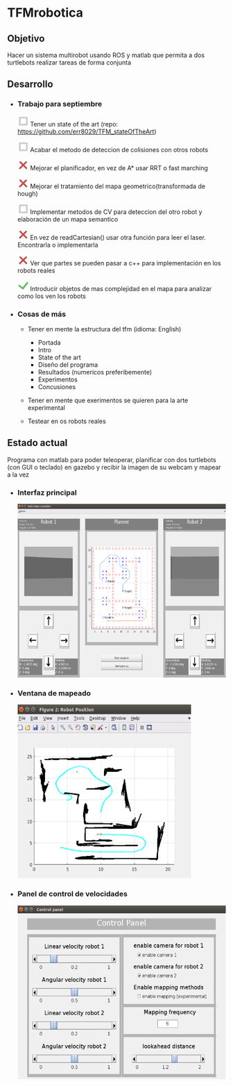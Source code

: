 # TFMrobotica

**<h2>Objetivo</h2>**

Hacer un sistema multirobot usando ROS y matlab que permita a dos turtlebots realizar tareas de forma conjunta

**<h2>Desarrollo</h2>**

- <h3>Trabajo para septiembre</h3>

   <img src="https://github.com/err8029/TFMrobotica/blob/master/img/img_readme/doing.png" alt="alt text" width="25" height="25">  Tener un state of the art (repo: https://github.com/err8029/TFM_stateOfTheArt)

   <img src="https://github.com/err8029/TFMrobotica/blob/master/img/img_readme/doing.png" alt="alt text" width="25" height="25">  Acabar el metodo de deteccion de colisiones con otros robots

   <img src="https://github.com/err8029/TFMrobotica/blob/master/img/img_readme/no.png" alt="alt text" width="25" height="25">  Mejorar el planificador, en vez de A* usar RRT o fast marching

   <img src="https://github.com/err8029/TFMrobotica/blob/master/img/img_readme/no.png" alt="alt text" width="25" height="25">  Mejorar el tratamiento del mapa geometrico(transformada de hough)

   <img src="https://github.com/err8029/TFMrobotica/blob/master/img/img_readme/doing.png" alt="alt text" width="25" height="25">  Implementar metodos de CV para deteccion del otro robot y elaboración de un mapa semantico

   <img src="https://github.com/err8029/TFMrobotica/blob/master/img/img_readme/no.png" alt="alt text" width="25" height="25">  En vez de readCartesian() usar otra función para leer el laser. Encontrarla o implementarla

   <img src="https://github.com/err8029/TFMrobotica/blob/master/img/img_readme/no.png" alt="alt text" width="25" height="25">  Ver que partes se pueden pasar a c++ para implementación en los robots reales

   <img src="https://github.com/err8029/TFMrobotica/blob/master/img/img_readme/yes.png" alt="alt text" width="25" height="25">  Introducir objetos de mas complejidad en el mapa para analizar como los ven los robots

- <h3> Cosas de más </h3>

   - Tener en mente la estructura del tfm (idioma: English)
      - Portada
      - Intro
      - State of the art
      - Diseño del programa
      - Resultados (numericos preferibemente)
      - Experimentos
      - Concusiones
   
   - Tener en mente que exerimentos se quieren para la arte experimental
   
   - Testear en os robots reales

**<h2>Estado actual</h2>**

Programa con matlab para poder teleoperar, planificar con dos turtlebots (con GUI o teclado) en gazebo y recibir la imagen de su webcam y mapear a la vez

- <h3> Interfaz principal </h3>

   <img src="https://github.com/err8029/TFMrobotica/blob/master/img/img_readme/main_GUI.png" alt="alt text" width="600" height="400">

- <h3> Ventana de mapeado </h3>

   <img src="https://github.com/err8029/TFMrobotica/blob/master/img/img_readme/mapping_GUI.png" alt="alt text" width="400" height="400">

- <h3> Panel de control de velocidades </h3>

   <img src="https://github.com/err8029/TFMrobotica/blob/master/img/img_readme/control_GUI.png" alt="alt text" width="500" height="400">
